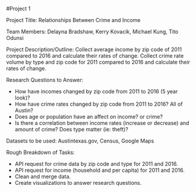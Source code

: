 #Project 1

Project Title: Relationships Between Crime and Income

Team Members: Delayna Bradshaw, Kerry Kovacik, Michael Kung, Tito Odunsi

Project Description/Outline: 
Collect average income by zip code of 2011 compared to 2016 and calculate their rates of change. Collect crime rate volume by type and zip code for 2011 compared to 2016 and calculate their rates of change.

Research Questions to Answer: 
* How have incomes changed by zip code from 2011 to 2016 (5 year look)?
* How have crime rates changed by zip code from 2011 to 2016? All of Austin?
* Does age or population have an affect on income? or crime?
* Is there a correlation between income rates (increase or decrease) and amount of crime? Does type matter (ie: theft)?

Datasets to be used: Austintexas.gov, Census, Google Maps

Rough Breakdown of Tasks: 
* API request for crime data by zip code and type for 2011 and 2016.
* API request for income (household and per capita) for 2011 and 2016.
* Clean and merge data. 
* Create visualizations to answer research questions.

